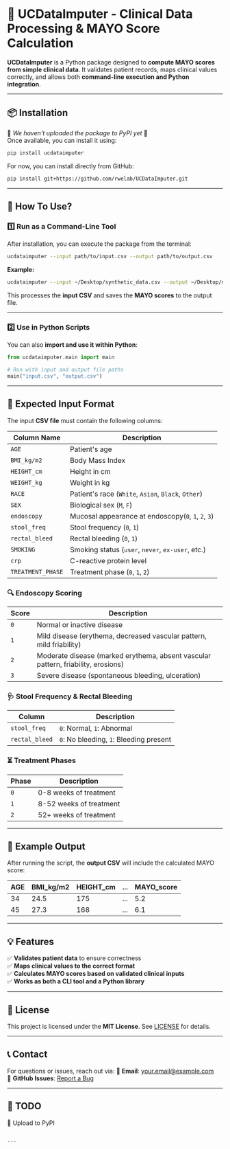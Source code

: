 # 🏥 UCDataImputer - Clinical Data Processing & MAYO Score Calculation

**UCDataImputer** is a Python package designed to **compute MAYO scores from simple clinical data**. It validates patient records, maps clinical values correctly, and allows both **command-line execution and Python integration**.

---

## **📦 Installation**
🚧 *We haven't uploaded the package to PyPI yet* 🚧  
Once available, you can install it using:

```sh
pip install ucdataimputer
```

For now, you can install directly from GitHub:

```sh
pip install git+https://github.com/rwelab/UCDataImputer.git
```

---

## **🚀 How To Use?**
### **1️⃣ Run as a Command-Line Tool**
After installation, you can execute the package from the terminal:

```sh
ucdataimputer --input path/to/input.csv --output path/to/output.csv
```

**Example:**
```sh
ucdataimputer --input ~/Desktop/synthetic_data.csv --output ~/Desktop/mayo_scores_output.csv
```

This processes the **input CSV** and saves the **MAYO scores** to the output file.

---

### **2️⃣ Use in Python Scripts**
You can also **import and use it within Python**:

```python
from ucdataimputer.main import main

# Run with input and output file paths
main("input.csv", "output.csv")
```

---

## **📝 Expected Input Format**
The input **CSV file** must contain the following columns:

| Column Name      |                 Description                        |
|------------------|----------------------------------------------------|
| `AGE`            | Patient's age                                      |
| `BMI_kg/m2`      | Body Mass Index                                    |
| `HEIGHT_cm`      | Height in cm                                       |
| `WEIGHT_kg`      | Weight in kg                                       |
| `RACE`           | Patient's race (`White`, `Asian`, `Black`, `Other`)|
| `SEX`            | Biological sex (`M`, `F`)                          |
| `endoscopy`      | Mucosal appearance at endoscopy(`0`, `1`, `2`, `3`)|
| `stool_freq`     | Stool frequency (`0`, `1`)                         |
| `rectal_bleed`   | Rectal bleeding (`0`, `1`)                         |
| `SMOKING`        | Smoking status (`user`, `never`, `ex-user`, etc.)  |
| `crp`            | C-reactive protein level                           |
| `TREATMENT_PHASE`| Treatment phase (`0`, `1`, `2`)                    |

### **🔍 Endoscopy Scoring**
| Score |                              Description                                        |
|-------|---------------------------------------------------------------------------------|
| `0` | Normal or inactive disease                                                        |
| `1` | Mild disease (erythema, decreased vascular pattern, mild friability)              |
| `2` | Moderate disease (marked erythema, absent vascular pattern, friability, erosions) |
| `3` | Severe disease (spontaneous bleeding, ulceration)                                 |

### **🩺 Stool Frequency & Rectal Bleeding**
| Column        |              Description                 |
|--------------|-------------------------------------------|
| `stool_freq` | `0`: Normal, `1`: Abnormal                |
| `rectal_bleed` | `0`: No bleeding, `1`: Bleeding present |

### **⏳ Treatment Phases**
| Phase | Description |
|-------|-------------|
| `0` | 0-8 weeks of treatment |
| `1` | 8-52 weeks of treatment |
| `2` | 52+ weeks of treatment |

---

## **🧪 Example Output**
After running the script, the **output CSV** will include the calculated MAYO score:

| AGE | BMI_kg/m2 | HEIGHT_cm | ... | MAYO_score |
|-----|----------|----------|-----|------------|
| 34  | 24.5     | 175      | ... | 5.2        |
| 45  | 27.3     | 168      | ... | 6.1        |

---

## **💡 Features**
✅ **Validates patient data** to ensure correctness  
✅ **Maps clinical values to the correct format**  
✅ **Calculates MAYO scores based on validated clinical inputs**  
✅ **Works as both a CLI tool and a Python library**  

---

## **📄 License**
This project is licensed under the **MIT License**. See [LICENSE](LICENSE) for details.

---

## **📞 Contact**
For questions or issues, reach out via:
📧 **Email**: your.email@example.com  
🔗 **GitHub Issues**: [Report a Bug](https://github.com/rwelab/UCDataImputer/issues)

---

## **📌 TODO**
🔹 Upload to PyPI  

```

---

